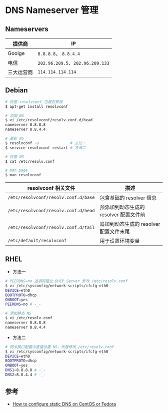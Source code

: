 # DNS Nameserver 管理

## Nameservers

| 提供商     | IP                               |
| ---------- | -------------------------------- |
| Goolge     | `8.8.8.8`、 `8.8.4.4`            |
| 电信       | `202.96.209.5`、`202.96.209.133` |
| 三大运营商 | `114.114.114.114`                |

## Debian

```sh
# 检查 resolvconf 包是否安装
$ apt-get install resolvconf

# 添加 NS
$ vi /etc/resolvconf/resolv.conf.d/head
nameserver 8.8.8.8
nameserver 8.8.4.4

# 更新 NS
$ resolvconf -u              # 方法一
$ service resolvconf restart # 方法二

# 检查 NS
$ cat /etc/resolv.conf

# man page
$ man resolvconf
```

| resolvconf 相关文件                  | 描述                                   |
| ------------------------------------ | -------------------------------------- |
| `/etc/resolvconf/resolv.conf.d/base` | 包含基础的 resolver 信息               |
| `/etc/resolvconf/resolv.conf.d/head` | 预添加到动态生成的 resolver 配置文件前 |
| `/etc/resolvconf/resolv.conf.d/tail` | 追加到动态生成的 resolver 配置文件末尾 |
| `/etc/default/resolvconf`            | 用于设置环境变量                       |

## RHEL

* 方法一

```sh
# PEERDNS=no 选项将阻止 DHCP Server 修改 /etc/resolv.conf
$ vi /etc/sysconfig/network-scripts/ifcfg-eth0
DEVICE=eth0
BOOTPROTO=dhcp
ONBOOT=yes
PEERDNS=no # -_-

# 添加静态 NS
$ vi /etc/resolv.conf
nameserver 8.8.8.8
nameserver 8.8.4.4
```

* 方法二

```sh
# 网卡接口配置中直接设置 NS，代替修改 /etc/resolv.conf
$ vi /etc/sysconfig/network-scripts/ifcfg-eth0
DEVICE=eth0
BOOTPROTO=dhcp
ONBOOT=yes
DNS1=8.8.8.8 # -_-
DNS2=8.8.4.4 # -_-
```

## 参考

* [How to configure static DNS on CentOS or Fedora](http://ask.xmodulo.com/configure-static-dns-centos-fedora.html)
